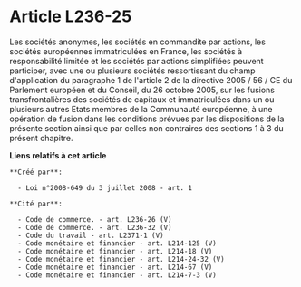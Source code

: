 # Article L236-25

Les sociétés anonymes, les sociétés en commandite par actions, les sociétés européennes immatriculées en France, les sociétés
à responsabilité limitée et les sociétés par actions simplifiées peuvent participer, avec une ou plusieurs sociétés
ressortissant du champ d'application du paragraphe 1 de l'article 2 de la directive 2005 / 56 / CE du Parlement européen et
du Conseil, du 26 octobre 2005, sur les fusions transfrontalières des sociétés de capitaux et immatriculées dans un ou
plusieurs autres Etats membres de la Communauté européenne, à une opération de fusion dans les conditions prévues par les
dispositions de la présente section ainsi que par celles non contraires des sections 1 à 3 du présent chapitre.

**Liens relatifs à cet article**

	**Créé par**:

	  - Loi n°2008-649 du 3 juillet 2008 - art. 1

	**Cité par**:

	  - Code de commerce. - art. L236-26 (V)
	  - Code de commerce. - art. L236-32 (V)
	  - Code du travail - art. L2371-1 (V)
	  - Code monétaire et financier - art. L214-125 (V)
	  - Code monétaire et financier - art. L214-18 (V)
	  - Code monétaire et financier - art. L214-24-32 (V)
	  - Code monétaire et financier - art. L214-67 (V)
	  - Code monétaire et financier - art. L214-7-3 (V)
